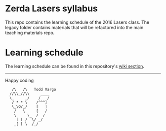 # Zerda Lasers syllabus

This repo contains the learning schedule of the 2016 Lasers class. The legacy folder contains materials that will be refactored into the main teaching materials repo.

# Learning schedule
The learning schedule can be found in this repository's [wiki section](https://github.com/greenfox-zerda-lasers/syllabus/wiki).

---

Happy coding

       /\   /\   Todd Vargo
      //\\_//\\     ____
      \_     _/    /   /
       / * * \    /^^^]
       \_\O/_/    [   ]
        /   \_    [   /
        \     \_  /  /
         [ [ /  \/ _/
        _[ [ \  /_/
